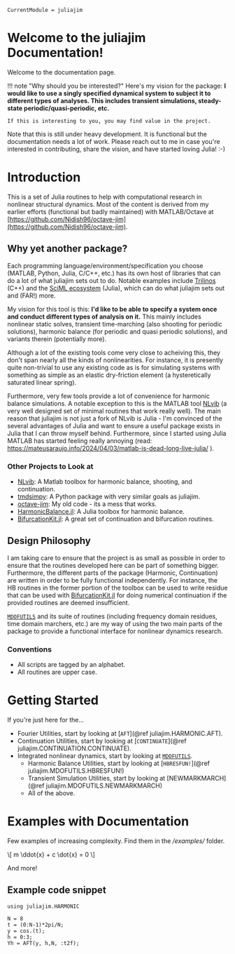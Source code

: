 ```@meta
CurrentModule = juliajim
```

# Welcome to the juliajim Documentation!

Welcome to the documentation page. 

!!! note "Why should you be interested?"
    Here's my vision for the package: **I would like to use a singly specified dynamical system to subject it to different types of analyses. This includes transient simulations, steady-state periodic/quasi-periodic, etc.**
	
	If this is interesting to you, you may find value in the project. 

Note that this is still under heavy development. It is functional but the documentation needs a lot of work. Please reach out to me in case you're interested in contributing, share the vision, and have started loving Julia! :-)

# Introduction

This is a set of Julia routines to help with computational research in nonlinear structural dynamics. Most of the content is derived from my earlier efforts (functional but badly maintained) with MATLAB/Octave at [https://github.com/Nidish96/octave-jim](https://github.com/Nidish96/octave-jim).

## Why yet another package?

Each programming language/environment/specification you choose (MATLAB, Python, Julia, C/C++, etc.) has its own host of libraries that can do a lot of what juliajim sets out to do. Notable examples include [Trilinos](https://trilinos.github.io/) (C++) and the [SciML ecosystem](https://sciml.ai/) (Julia), which can do what juliajim sets out and (FAR!) more.

My vision for this tool is this: **I'd like to be able to specify a system once and conduct different types of analysis on it.** This mainly includes nonlinear static solves, transient time-marching (also shooting for periodic solutions), harmonic balance (for periodic and quasi periodic solutions), and variants therein (potentially more).

Although a lot of the existing tools come very close to acheiving this, they don't span nearly all the kinds of nonlinearities. For instance, it is presently quite non-trivial to use any existing code as is for simulating systems with something as simple as an elastic dry-friction element (a hysteretically saturated linear spring).

Furthermore, very few tools provide a lot of convenience for harmonic balance simulations. A notable exception to this is the MATLAB tool [NLvib](https://github.com/maltekrack/NLvib) (a very well designed set of minimal routines that work really well). The main reason that juliajim is not just a fork of NLvib is Julia - I'm convinced of the several advantages of Julia and want to ensure a useful package exists in Julia that I can throw myself behind. Furthermore, since I started using Julia MATLAB has started feeling really annoying (read: https://mateusaraujo.info/2024/04/03/matlab-is-dead-long-live-julia/ ).

### Other Projects to Look at
+ [NLvib](https://github.com/maltekrack/NLvib): A Matlab toolbox for harmonic balance, shooting, and continuation.
+ [tmdsimpy](https://github.com/tmd-lab/tmdsimpy): A Python package with very similar goals as juliajim.
+ [octave-jim](https://github.com/Nidish96/octave-jim): My old code - its a mess that works.
+ [HarmonicBalance.jl](https://github.com/QuantumEngineeredSystems/HarmonicBalance.jl): A Julia toolbox for harmonic balance. 
+ [BifurcationKit.jl](https://github.com/bifurcationkit/BifurcationKit.jl): A great set of continuation and bifurcation routines.

## Design Philosophy

I am taking care to ensure that the project is as small as possible in order to ensure that the routines developed here can be part of something bigger. Furthermore, the different parts of the package (Harmonic, Continuation) are written in order to be fully functional independently. For instance, the HB routines in the former portion of the toolbox can be used to write residue that can be used with [BifurcationKit.jl](https://github.com/bifurcationkit/BifurcationKit.jl) for doing numerical continuation if the provided routines are deemed insufficient. 

[`MDOFUTILS`](@ref) and its suite of routines (including frequency domain residues, time domain marchers, etc.) are my way of using the two main parts of the package to provide a functional interface for nonlinear dynamics research.

### Conventions
  * All scripts are tagged by an alphabet. 
  * All routines are upper case. 
  
# Getting Started
If you're just here for the...
  * Fourier Utilities, start by looking at [`AFT`](@ref juliajim.HARMONIC.AFT).
  * Continuation Utilities, start by looking at [`CONTINUATE`](@ref juliajim.CONTINUATION.CONTINUATE).
  * Integrated nonlinear dynamics, start by looking at [`MDOFUTILS`](@ref).
      * Harmonic Balance Utilities, start by looking at [`HBRESFUN!`](@ref juliajim.MDOFUTILS.HBRESFUN!)
      * Transient Simulation Utilities, start by looking at [NEWMARKMARCH](@ref juliajim.MDOFUTILS.NEWMARKMARCH)
      * All of the above.
# Examples with Documentation
Few examples of increasing complexity. Find them in the */examples/* folder.

\\[
m \ddot{x} + c \dot{x} = 0 
\\]

And more!

## Example code snippet
```@example
using juliajim.HARMONIC

N = 8
t = (0:N-1)*2pi/N;
y = cos.(t);
h = 0:3;
Yh = AFT(y, h,N, :t2f);
```

